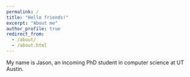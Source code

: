 ```yaml
---
permalink: /
title: "Hello friends!"
excerpt: "About me"
author_profile: true
redirect_from: 
  - /about/
  - /about.html
---
```


My name is Jason, an incoming PhD student in computer science at UT Austin.

